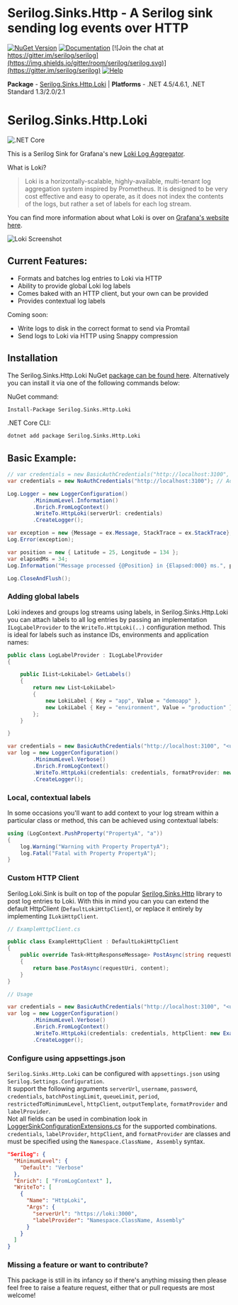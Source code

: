 # Serilog.Sinks.Http - A Serilog sink sending log events over HTTP

[![NuGet Version](http://img.shields.io/nuget/v/Serilog.Sinks.Http.Loki.svg?style=flat)](https://www.nuget.org/packages/Serilog.Sinks.Http.Loki/)
[![Documentation](https://img.shields.io/badge/docs-wiki-yellow.svg)](https://github.com/serilog/serilog/wiki)
[![Join the chat at https://gitter.im/serilog/serilog](https://img.shields.io/gitter/room/serilog/serilog.svg)](https://gitter.im/serilog/serilog)
[![Help](https://img.shields.io/badge/stackoverflow-serilog-orange.svg)](http://stackoverflow.com/questions/tagged/serilog)

__Package__ - [Serilog.Sinks.Http.Loki](https://www.nuget.org/packages/serilog.sinks.http.loki)
| __Platforms__ - .NET 4.5/4.6.1, .NET Standard 1.3/2.0/2.1

# Serilog.Sinks.Http.Loki

![.NET Core](https://github.com/ilonze/Serilog-Sinks-Loki/workflows/.NET%20Core/badge.svg?branch=main)

This is a Serilog Sink for Grafana's new [Loki Log Aggregator](https://grafana.com/loki).

What is Loki?

> Loki is a horizontally-scalable, highly-available, multi-tenant log aggregation system inspired by Prometheus. It is designed to be very cost effective and easy to operate, as it does not index the contents of the logs, but rather a set of labels for each log stream.

You can find more information about what Loki is over on [Grafana's website here](https://grafana.com/loki).

![Loki Screenshot](https://raw.githubusercontent.com/JosephWoodward/Serilog-Sinks-Loki/master/assets/screenshot2.png)

## Current Features:

- Formats and batches log entries to Loki via HTTP
- Ability to provide global Loki log labels
- Comes baked with an HTTP client, but your own can be provided
- Provides contextual log labels

Coming soon:

- Write logs to disk in the correct format to send via Promtail
- Send logs to Loki via HTTP using Snappy compression

## Installation

The Serilog.Sinks.Http.Loki NuGet [package can be found here](https://www.nuget.org/packages/Serilog.Sinks.Http.Loki/). Alternatively you can install it via one of the following commands below:

NuGet command:
```bash
Install-Package Serilog.Sinks.Http.Loki
```
.NET Core CLI:
```bash
dotnet add package Serilog.Sinks.Http.Loki
```

## Basic Example:

```csharp
// var credentials = new BasicAuthCredentials("http://localhost:3100", "<username>", "<password>");
var credentials = new NoAuthCredentials("http://localhost:3100"); // Address to local or remote Loki server

Log.Logger = new LoggerConfiguration()
        .MinimumLevel.Information()
        .Enrich.FromLogContext()
        .WriteTo.HttpLoki(serverUrl: credentials)
        .CreateLogger();

var exception = new {Message = ex.Message, StackTrace = ex.StackTrace};
Log.Error(exception);

var position = new { Latitude = 25, Longitude = 134 };
var elapsedMs = 34;
Log.Information("Message processed {@Position} in {Elapsed:000} ms.", position, elapsedMs);

Log.CloseAndFlush();
```

### Adding global labels

Loki indexes and groups log streams using labels, in Serilog.Sinks.Http.Loki you can attach labels to all log entries by passing an implementation `ILogLabelProvider` to the `WriteTo.HttpLoki(..)` configuration method. This is ideal for labels such as instance IDs, environments and application names:

```csharp
public class LogLabelProvider : ILogLabelProvider
{

    public IList<LokiLabel> GetLabels()
    {
        return new List<LokiLabel>
        {
            new LokiLabel { Key = "app", Value = "demoapp" },
            new LokiLabel { Key = "environment", Value = "production" }
        };
    }

}
```
```csharp
var credentials = new BasicAuthCredentials("http://localhost:3100", "<username>", "<password>");
var log = new LoggerConfiguration()
        .MinimumLevel.Verbose()
        .Enrich.FromLogContext()
        .WriteTo.HttpLoki(credentials: credentials, formatProvider: new LogLabelProvider())
        .CreateLogger();
```

### Local, contextual labels

In some occasions you'll want to add context to your log stream within a particular class or method, this can be achieved using contextual labels:

```csharp
using (LogContext.PushProperty("PropertyA", "a"))
{
    log.Warning("Warning with Property PropertyA");
    log.Fatal("Fatal with Property PropertyA");
}
```

### Custom HTTP Client

Serilog.Loki.Sink is built on top of the popular [Serilog.Sinks.Http](https://github.com/FantasticFiasco/serilog-sinks-http) library to post log entries to Loki. With this in mind you can you can extend the default HttpClient (`DefaultLokiHttpClient`), or replace it entirely by implementing `ILokiHttpClient`.

```csharp
// ExampleHttpClient.cs

public class ExampleHttpClient : DefaultLokiHttpClient
{
    public override Task<HttpResponseMessage> PostAsync(string requestUri, HttpContent content)
    {
        return base.PostAsync(requestUri, content);
    }
}
```
```csharp
// Usage

var credentials = new BasicAuthCredentials("http://localhost:3100", "<username>", "<password>");
var log = new LoggerConfiguration()
        .MinimumLevel.Verbose()
        .Enrich.FromLogContext()
        .WriteTo.HttpLoki(credentials: credentials, httpClient: new ExampleHttpClient(), formatProvider: new LogLabelProvider())
        .CreateLogger();
```



### Configure using appsettings.json
`Serilog.Sinks.Http.Loki` can be configured with `appsettings.json` using `Serilog.Settings.Configuration`.  
It support the following arguments `serverUrl`, `username`, `password`, `credentials`, `batchPostingLimit`, `queueLimit`, `period`, `restrictedToMinimumLevel`, `httpClient`, `outputTemplate`, `formatProvider` and `labelProvider`.  
Not all fields can be used in combination look in [LoggerSinkConfigurationExtensions.cs](src/Serilog.Sinks.Http.Loki/LoggerSinkConfigurationExtensions.cs) for the supported combinations.  
`credentials`, `labelProvider`, `httpClient`, and `formatProvider` are classes and must be specified using the `Namespace.ClassName, Assembly` syntax.
```json
"Serilog": {
  "MinimumLevel": {
    "Default": "Verbose"
  },
  "Enrich": [ "FromLogContext" ],
  "WriteTo": [
    {
      "Name": "HttpLoki",
      "Args": {
        "serverUrl": "https://loki:3000",
        "labelProvider": "Namespace.ClassName, Assembly"
      }
    }
  ]
}
```

### Missing a feature or want to contribute?
This package is still in its infancy so if there's anything missing then please feel free to raise a feature request, either that or pull requests are most welcome!
